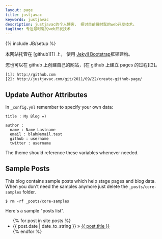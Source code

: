 ```yaml
---
layout: page
title: justjavac
keywords: justjavac
description: justjavac的个人博客， 探讨目前最时髦的web开发技术。
tagline: 专注最时髦的web开发技术
---
```

{% include JB/setup %}

<script type="text/javascript"><!--
google_ad_client = "ca-pub-5061364613986259";
/* justjavac 页首横幅 */
google_ad_slot = "7571220937";
google_ad_width = 728;
google_ad_height = 90;
//-->
</script>
<script type="text/javascript"
src="http://pagead2.googlesyndication.com/pagead/show_ads.js">
</script>

本网站托管在 [github][1] 上， 使用 [Jekyll Bootstrap](http://jekyllbootstrap.com)框架建构。

您也可以在 github 上创建自己的网站，[在 github 上建立 pages 的过程][2]。 

    [1]: http://github.com
    [2]: http://justjavac.com/git/2011/09/22/create-github-page/

## Update Author Attributes

In `_config.yml` remember to specify your own data:
    
    title : My Blog =)
    
    author :
      name : Name Lastname
      email : blah@email.test
      github : username
      twitter : username

The theme should reference these variables whenever needed.
    
## Sample Posts

This blog contains sample posts which help stage pages and blog data.
When you don't need the samples anymore just delete the `_posts/core-samples` folder.

    $ rm -rf _posts/core-samples

Here's a sample "posts list".

<ul class="posts">
  {% for post in site.posts %}
    <li><span>{{ post.date | date_to_string }}</span> &raquo; <a href="{{ BASE_PATH }}{{ post.url }}">{{ post.title }}</a></li>
  {% endfor %}
</ul>

